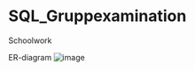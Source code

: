 # SQL_Gruppexamination
Schoolwork

ER-diagram
![image](https://github.com/antonisoaho/SQL_Gruppexamination/assets/122736546/8cedeb04-6d6e-4b04-a65c-a72fb6aa3445)

